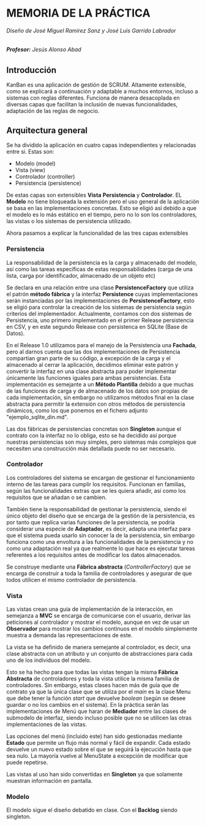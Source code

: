 MEMORIA DE LA PRÁCTICA
==
###### Diseño de José Miguel Ramírez Sanz y José Luis Garrido Labrador
###### **Profesor:** Jesús Alonso Abad

## Introducción
KanBan es una aplicación de gestión de SCRUM. Altamente extensible, como se explicará a continuación y adaptable a muchos entornos, incluso a sistemas con reglas diferentes. Funciona de manera desacoplada en diversas capas que facilitan la inclusión de nuevas funcionalidades, adaptación de las reglas de negocio.

## Arquitectura general
Se ha dividido la aplicación en cuatro capas independientes y relacionadas entre si. Estas son:
* Modelo (model)
* Vista (view)
* Controlador (controller)
* Persistencia (persistence)

De estas capas son extensibles **Vista** **Persistencia** y **Controlador**. EL **Modelo** no tiene bloqueada la extensión pero el uso general de la aplicación se basa en las implementaciones concretas. Esto se eligió así debido a que el modelo es lo más estático en el tiempo, pero no lo son los controladores, las vistas o los sistemas de persistencia utilizado.

Ahora pasamos a explicar la funcionalidad de las tres capas extensibles

### **Persistencia**
La responsabilidad de la persistencia es la carga y almacenado del modelo, así como las tareas específicas de estas responsabilidades (carga de una lista, carga por identificador, almacenado de un objeto etc)

Se declara en una relación entre una clase **PersistenceFactory** que utiliza el patrón **método fábrica** y la interfaz **Persistence** cuyas implementaciones serán instanciadas por las implementaciones de **PersistenceFactory**, esto se eligió para controlar la creación de los sistemas de persistencia según criterios del implementador. Actualmente, contamos con dos sistemas de Persistencia, uno primero implementado en el primer Release persistencia en CSV, y en este segundo Release con persistenca en SQLite (Base de Datos).

En el Release 1.0 utilizamos para el manejo de la Persistencia una **Fachada**, pero al darnos cuenta que las dos implementaciones de Persistencia compartian gran parte de su código, a excepción de la carga y el almacenado al cerrar la aplicación, decidimos eliminar este patrón y convertir la interfaz en una clase abstracta para poder implementar únicamente las funciones iguales para ambas persistencias. Esta implementación es semejante a un **Método Plantilla** debido a que muchas de las funciones de carga y de almacenado de los datos son propias de cada implementación, sin embargo no utilizamos métodos final en la clase abstracta para permitir la extensión con otros métodos de persistencia dinámicos, como los que ponemos en el fichero adjunto "ejemplo_sqlite_din.md".

Las dos fábricas de persistencias concretas son **Singleton** aunque el contrato con la interfaz no lo obliga, esto se ha decidido así porque nuestras persistencias son muy simples, pero sistemas más complejos que necesiten una construcción más detallada puede no ser necesario.

### **Controlador**
Los controladores del sistema se encargan de gestionar el funcionamiento interno de las tareas para cumplir los requisitos. Funcionan en familias, según las funcionalidades extras que se les quiera añadir, así como los requisitos que se añadan o se cambien.

También tiene la responsabilidad de gestionar la persistencia, siendo el único objeto del diseño que se encarga de la gestión de la persistencia, es por tanto que replica varias funciones de la persistencia, se podría considerar una especie de **Adaptador**, es decir, adapta una interfaz para que el sistema pueda usarlo sin conocer la de la persistencia, sin embargo funciona como una envoltura a las funcionalidades de la persistencia y no como una adaptación real ya que realmente lo que hace es ejecutar tareas referentes a los requisitos antes de modificar los datos almacenados.

Se construye mediante una **Fábrica abstracta** (*ControllerFactory*) que se encarga de construir a toda la familia de controladores y asegurar de que todos utilicen el mismo controlador de persistencia.

### **Vista**
Las vistas crean una guía de implementación de la interacción, en semejanza a **MVC** se encarga de comunicarse con el usuario, derivar las peticiones al controlador y mostrar el modelo, aunque en vez de usar un **Observador** para mostrar los cambios continuos en el modelo simplemente muestra a demanda las representaciones de este. 

La vista se ha definido de manera semejante al controlador, es decir, una clase abstracta con un atributo y un conjunto de abstracciones para cada uno de los individuos del modelo. 

Esto se ha hecho para que todas las vistas tengan la misma **Fábrica Abstracta** de controladores y toda la vista utilice la misma familia de controladores. Sin embargo, estas clases hacen más de guía que de contrato ya que la única clase que se utiliza por el *main* es la clase Menu que debe tener la función *start* que devuelve *boolean* (según se desee guardar o no los cambios en el sistema). En la práctica serán las implementaciones de Menú que haran de **Mediador** entre las clases de submodelo de interfaz, siendo incluso posible que no se utilicen las otras implementaciones de las vistas.

Las opciones del menú (incluido este) han sido gestionadas mediante **Estado** que permite un flujo más normal y fácil de expandir. Cada estado devuelve un nuevo estado sobre el que se seguirá la ejecución hasta que sea nulo. La mayoría vuelve al MenuState a excepción de modificar que puede repetirse.

Las vistas al uso han sido convertidas en **Singleton** ya que solamente muestran información en pantalla.

### **Modelo**
El modelo sigue el diseño debatido en clase. Con el **Backlog** siendo singleton.
